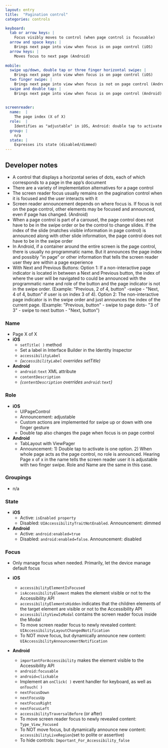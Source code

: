```yaml
---
layout: entry
title:  "Pagination control"
categories: controls

keyboard:
  tab or arrow keys: |
    Focus visibly moves to control (when page control is focusable)
  arrow and space keys: |
    Brings next page into view when focus is on page control (iOS)
  arrow keys: |
    Moves focus to next page (Android)
          
mobile:
  swipe up/down, double tap or three finger horizontal swipe: |
    Brings next page into view when focus is on page control (iOS)
  two finger swipe: |
    Brings next page into view when focus is not on page control (Android)
  swipe and double tap: |
    Brings next page into view when focus is on page control (Android)
  
    
screenreader: 
  name:  |
    The page index (X of X)
  role:  |
    Identifies as "adjustable" in iOS, Android: double tap to activate
  group: |
    n/a
  state: |
    Expresses its state (disabled/dimmed)
---
```



## Developer notes

- A control that displays a horizontal series of dots, each of which corresponds to a page in the app’s document 
- There are a variety of implementation alternatives for a page control  
- The screen reader focus usually remains on the pagination control when it is focused and the user interacts with it 
- Screen reader announcement depends on where focus is. If focus is not on the page control, other elements may be focused and announced, even if page has changed. (Android) 
- When a page control is part of a carousel, the page control does not have to be in the swipe order or be the control to change slides.  If the index of the slide (matches visible information in page control) is announced along with other slide information, the page control does not have to be in the swipe order    
- In Android, if a container around the entire screen is the page control, there is usually no programmatic name.  But it announces the page index and possibly "in page" or other information that tells the screen reader user they are within a page experience 
- With Next and Previous Buttons: Option 1: If a non-interactive page indicator is located in between a Next and Previous button, the index of where the user will be navigated to could be announced with the programmatic name and role of the button and the page indicator is not in the swipe order.  (Example: "Previous, 2 of 4, button" -swipe - "Next, 4 of 4, button" if user is on index 3 of 4).  Option 2: The non-interactive page indicator is in the swipe order and just announces the index of the current page. (Example: "Previous, button" - swipe to page dots- "3 of 3" - swipe to next button - "Next, button")

### Name

- Page X of X
- **iOS**
  - `setTitle( )` method
  - Set a label in Interface Builder in the Identity Inspector
  - `accessibilityLabel`
  - _(`accessibilityLabel` overrides setTitle)_  
- **Android**  
  - `android:text` XML attribute
  - `contentDescription`
  - _(`contentDescription` overrides `android:text`)_

### Role

- **iOS**
  - UIPageControl
  - Announcement: adjustable
  - Custom actions are implemented for swipe up or down with one finger gesture
  - Double tap also changes the page when focus is on page control
- **Android**
  - TabLayout with ViewPager
  - Announcement: 1) Double tap to activate is one option.  2) When whole page acts as the page control, no role is announced. Hearing Page x of x in the name tells the screen reader user it is adjustable with two finger swipe. Role and Name are the same in this case.

### Groupings

- n/a

### State

- **iOS**  
  - Active: `isEnabled property`
  - Disabled: `UIAccessibilityTraitNotEnabled`. Announcement: dimmed
- **Android**
  - Active: `android:enabled=true`
  - Disabled: `android:enabled=false`. Announcement: disabled  

### Focus

- Only manage focus when needed. Primarily, let the device manage default focus  

- **iOS**
	- `accessibilityElementIsFocused`  
	- `isAccessibilityElement` makes the element visible or not to the Accessibility API
	- `accessibilityElementsHidden` indicates that the children elements of the target element are visible or not to the Accessibility API
	- `accessibilityViewIsModal` contains the screen reader focus inside the Modal
	- To move screen reader focus to newly revealed content: `UIAccessibilityLayoutChangedNotification`
	- To NOT move focus, but dynamically announce new content: `UIAccessibilityAnnouncementNotification`
- **Android**
	- `importantForAccessibility` makes the element visible to the Accessibility API
	- `android:focusable`
	- `android=clickable`
	- Implement an `onClick( )` event handler for keyboard, as well as `onTouch( )`
	- `nextFocusDown`
	- `nextFocusUp`
	- `nextFocusRight`
	- `nextFocusLeft`
	- `accessibilityTraversalBefore` (or after)
	- To move screen reader focus to newly revealed content: `Type_View_Focused`
	- To NOT move focus, but dynamically announce new content: `accessibilityLiveRegion`(set to polite or assertive)
	- To hide controls: `Important_For_Accessibility_false`
